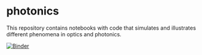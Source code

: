 # photonics

This repository contains notebooks with code that simulates and illustrates different phenomena in optics and photonics. 

[![Binder](https://mybinder.org/badge_logo.svg)](https://mybinder.org/v2/gh/diego-fpv/photonics/HEAD)
